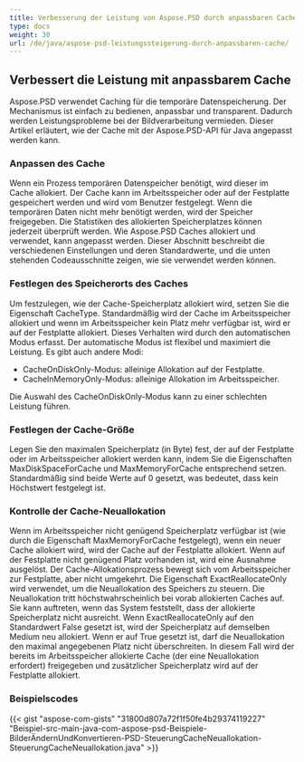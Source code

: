 ```yaml
---
title: Verbesserung der Leistung von Aspose.PSD durch anpassbaren Cache
type: docs
weight: 30
url: /de/java/aspose-psd-leistungssteigerung-durch-anpassbaren-cache/
---
```


## **Verbessert die Leistung mit anpassbarem Cache**
Aspose.PSD verwendet Caching für die temporäre Datenspeicherung. Der Mechanismus ist einfach zu bedienen, anpassbar und transparent. Dadurch werden Leistungsprobleme bei der Bildverarbeitung vermieden. Dieser Artikel erläutert, wie der Cache mit der Aspose.PSD-API für Java angepasst werden kann.
### **Anpassen des Cache**
Wenn ein Prozess temporären Datenspeicher benötigt, wird dieser im Cache allokiert. Der Cache kann im Arbeitsspeicher oder auf der Festplatte gespeichert werden und wird vom Benutzer festgelegt. Wenn die temporären Daten nicht mehr benötigt werden, wird der Speicher freigegeben. Die Statistiken des allokierten Speicherplatzes können jederzeit überprüft werden. Wie Aspose.PSD Caches allokiert und verwendet, kann angepasst werden. Dieser Abschnitt beschreibt die verschiedenen Einstellungen und deren Standardwerte, und die unten stehenden Codeausschnitte zeigen, wie sie verwendet werden können.
### **Festlegen des Speicherorts des Caches**
Um festzulegen, wie der Cache-Speicherplatz allokiert wird, setzen Sie die Eigenschaft CacheType. Standardmäßig wird der Cache im Arbeitsspeicher allokiert und wenn im Arbeitsspeicher kein Platz mehr verfügbar ist, wird er auf der Festplatte allokiert. Dieses Verhalten wird durch den automatischen Modus erfasst. Der automatische Modus ist flexibel und maximiert die Leistung. Es gibt auch andere Modi:

- CacheOnDiskOnly-Modus: alleinige Allokation auf der Festplatte.
- CacheInMemoryOnly-Modus: alleinige Allokation im Arbeitsspeicher.

Die Auswahl des CacheOnDiskOnly-Modus kann zu einer schlechten Leistung führen.
### **Festlegen der Cache-Größe**
Legen Sie den maximalen Speicherplatz (in Byte) fest, der auf der Festplatte oder im Arbeitsspeicher allokiert werden kann, indem Sie die Eigenschaften MaxDiskSpaceForCache und MaxMemoryForCache entsprechend setzen. Standardmäßig sind beide Werte auf 0 gesetzt, was bedeutet, dass kein Höchstwert festgelegt ist.
### **Kontrolle der Cache-Neuallokation**
Wenn im Arbeitsspeicher nicht genügend Speicherplatz verfügbar ist (wie durch die Eigenschaft MaxMemoryForCache festgelegt), wenn ein neuer Cache allokiert wird, wird der Cache auf der Festplatte allokiert. Wenn auf der Festplatte nicht genügend Platz vorhanden ist, wird eine Ausnahme ausgelöst. Der Cache-Allokationsprozess bewegt sich vom Arbeitsspeicher zur Festplatte, aber nicht umgekehrt. Die Eigenschaft ExactReallocateOnly wird verwendet, um die Neuallokation des Speichers zu steuern. Die Neuallokation tritt höchstwahrscheinlich bei vorab allokierten Caches auf. Sie kann auftreten, wenn das System feststellt, dass der allokierte Speicherplatz nicht ausreicht. Wenn ExactReallocateOnly auf den Standardwert False gesetzt ist, wird der Speicherplatz auf demselben Medium neu allokiert. Wenn er auf True gesetzt ist, darf die Neuallokation den maximal angegebenen Platz nicht überschreiten. In diesem Fall wird der bereits im Arbeitsspeicher allokierte Cache (der eine Neuallokation erfordert) freigegeben und zusätzlicher Speicherplatz wird auf der Festplatte allokiert.
### **Beispielscodes**
{{< gist "aspose-com-gists" "31800d807a72f1f50fe4b29374119227" "Beispiel-src-main-java-com-aspose-psd-Beispiele-BilderÄndernUndKonvertieren-PSD-SteuerungCacheNeuallokation-SteuerungCacheNeuallokation.java" >}}
